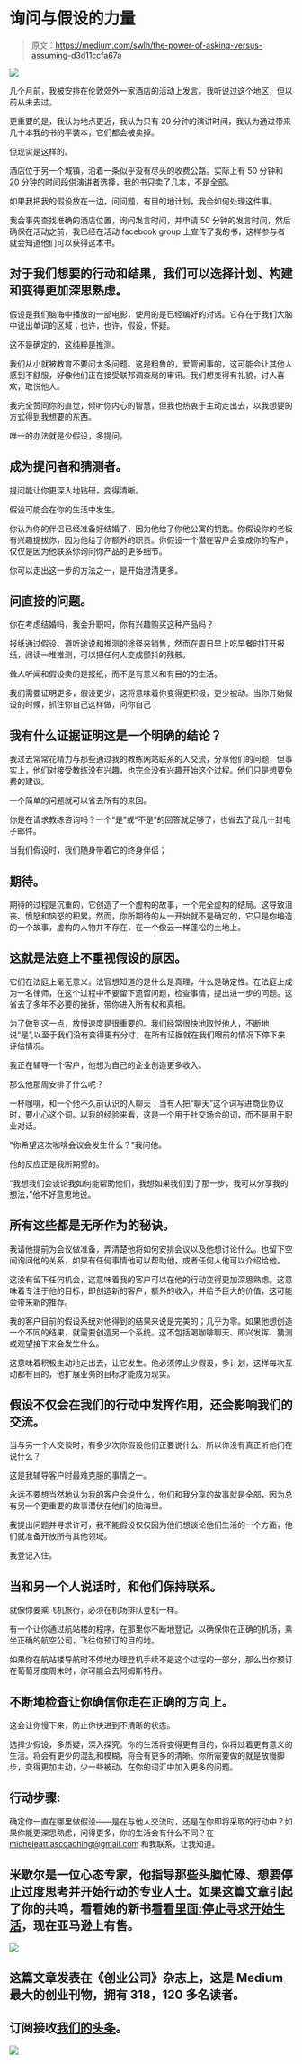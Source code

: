 # 询问与假设的力量

> 原文：<https://medium.com/swlh/the-power-of-asking-versus-assuming-d3d11ccfa67a>

![](img/1c89b9f7710ed11390a3fdce83f71146.png)

几个月前，我被安排在伦敦郊外一家酒店的活动上发言。我听说过这个地区，但以前从未去过。

更重要的是，我认为地点更近，我认为只有 20 分钟的演讲时间，我认为通过带来几十本我的书的平装本，它们都会被卖掉。

但现实是这样的。

酒店位于另一个城镇，沿着一条似乎没有尽头的收费公路。实际上有 50 分钟和 20 分钟的时间段供演讲者选择，我的书只卖了几本，不是全部。

如果我把我的假设放在一边，问问题，有目的地计划，我会如何处理这件事。

我会事先查找准确的酒店位置，询问发言时间，并申请 50 分钟的发言时间，然后确保在活动之前，我已经在活动 facebook group 上宣传了我的书，这样参与者就会知道他们可以获得这本书。

## 对于我们想要的行动和结果，我们可以选择计划、构建和变得更加深思熟虑。

假设是我们脑海中播放的一部电影，使用的是已经编好的对话。它存在于我们大脑中说出单词的区域；也许，也许，假设，怀疑。

这不是确定的，这纯粹是推测。

我们从小就被教育不要问太多问题。这是粗鲁的，爱管闲事的，这可能会让其他人感到不舒服，好像他们正在接受联邦调查局的审讯。我们想变得有礼貌，讨人喜欢，取悦他人。

我完全赞同你的直觉，倾听你内心的智慧，但我也热衷于主动走出去，以我想要的方式得到我想要的东西。

唯一的办法就是少假设，多提问。

## 成为提问者和猜测者。

提问能让你更深入地钻研，变得清晰。

假设可能会在你的生活中发生。

你认为你的伴侣已经准备好结婚了，因为他给了你他公寓的钥匙。你假设你的老板有兴趣提拔你，因为他给了你额外的职责。你假设一个潜在客户会变成你的客户，仅仅是因为他联系你询问你产品的更多细节。

你可以走出这一步的方法之一，是开始澄清更多。

## 问直接的问题。

你在考虑结婚吗，我会升职吗，你有兴趣购买这种产品吗？

报纸通过假设、道听途说和推测的途径来销售，然而在周日早上吃早餐时打开报纸，阅读一堆推测，可以把任何人变成颤抖的残骸。

耸人听闻和假设卖的是报纸，而不是有意义和有目的的生活。

我们需要证明更多，假设更少，这将意味着你变得更积极，更少被动。当你开始假设的时候，抓住你自己这样做，问你自己；

## 我有什么证据证明这是一个明确的结论？

我过去常常花精力与那些通过我的教练网站联系的人交流，分享他们的问题，但事实上，他们对接受教练没有兴趣，也完全没有兴趣开始这个过程。他们只是想要免费的建议。

一个简单的问题就可以省去所有的来回。

你是在请求教练咨询吗？一个“是”或“不是”的回答就足够了，也省去了我几十封电子邮件。

当我们假设时，我们随身带着它的终身伴侣；

## 期待。

期待的过程是沉重的，它创造了一个虚构的故事，一个完全虚构的结局。这导致沮丧、愤怒和恼怒的积累。然而，你所期待的从一开始就不是确定的，它只是你编造的一个故事，虚构的人物并不存在，在一个像云一样蓬松的土地上。

## 这就是法庭上不重视假设的原因。

它们在法庭上毫无意义。法官想知道的是什么是真理，什么是确定性。在法庭上成为一名律师，在这个过程中不要留下遗留问题，检查事情，提出进一步的问题。这省去了多年不必要的挫折，带你进入所有权和真相。

为了做到这一点，放慢速度是很重要的。我们经常很快地取悦他人，不断地说“是”,以至于我们没有变得更有分寸，在所有证据就在我们眼前的情况下停下来评估情况。

我正在辅导一个客户，他想为自己的企业创造更多收入。

那么他那周安排了什么呢？

一杯咖啡，和一个他不久前认识的人聊天；当有人把“聊天”这个词写进商业协议时，要小心这个词。以我的经验来看，这是一个用于社交场合的词，而不是用于职业对话。

"你希望这次咖啡会议会发生什么？"我问他。

他的反应正是我所期望的。

“我想我们会谈论我如何能帮助他们，我想如果我们到了那一步，我可以分享我的想法，”他不好意思地说。

## 所有这些都是无所作为的秘诀。

我请他提前为会议做准备，弄清楚他将如何安排会议以及他想讨论什么。也留下空间询问他的关系，如果有任何事情他可以帮助他，或者任何人他可以介绍给他。

这没有留下任何机会，这意味着我的客户可以在他的行动变得更加深思熟虑。这意味着专注于他的目标，即创造新的客户，额外的收入，并给予巨大的价值，这可能会带来新的推荐。

我的客户目前的假设系统对他得到的结果来说是完美的；几乎为零。如果他想创造一个不同的结果，就需要创造另一个系统。这不包括喝咖啡聊天、即兴发挥、猜测或观望接下来会发生什么。

这意味着积极主动地走出去，让它发生。他必须停止少假设，多计划，这样每次互动都有目的，他扩展业务的目标才能成为现实。

## 假设不仅会在我们的行动中发挥作用，还会影响我们的交流。

当与另一个人交谈时，有多少次你假设他们正要说什么，所以你没有真正听他们在说什么？

这是我辅导客户时最难克服的事情之一。

永远不要想当然地认为我的客户会说什么，他们和我分享的故事就是全部，因为总有另一个更重要的故事潜伏在他们的脑海里。

我提出问题并寻求许可，我不能假设仅仅因为他们想谈论他们生活的一个方面，他们就准备开放所有其他领域。

我登记入住。

## 当和另一个人说话时，和他们保持联系。

就像你要乘飞机旅行，必须在机场排队登机一样。

有一个让你通过航站楼的程序，在那里你不断地登记，以确保你在正确的机场，乘坐正确的航空公司，飞往你预订的目的地。

如果你在航站楼导航时不停地办理登机手续不是这个过程的一部分，那么当你预订在葡萄牙度周末时，你可能会去阿姆斯特丹。

## 不断地检查让你确信你走在正确的方向上。

这会让你慢下来，防止你快进到不清晰的状态。

选择少假设，多质疑，深入探究。你的生活将变得更有目的，你将过着更有意义的生活。将会有更少的混乱和模糊，将会有更多的清晰。你所需要做的就是放慢脚步，变得更加主动，少一些被动，在你的词汇中加入更多的问题。

## 行动步骤:

确定你一直在哪里做假设——是在与他人交流时，还是在你即将采取的行动中？如果你能更深思熟虑，问得更多，你的生活会有什么不同？在 micheleattiascoaching@gmail.com 和我联系，让我知道。

## 米歇尔是一位心态专家，他指导那些头脑忙碌、想要停止过度思考并开始行动的专业人士。如果这篇文章引起了你的共鸣，看看她的新书[看看里面:停止寻求开始生活](https://www.amazon.co.uk/Look-Inside-Seeking-Start-Living/dp/1781332959)，现在亚马逊上有售。

[![](img/308a8d84fb9b2fab43d66c117fcc4bb4.png)](https://medium.com/swlh)

## 这篇文章发表在《创业公司》杂志上，这是 Medium 最大的创业刊物，拥有 318，120 多名读者。

## 订阅接收[我们的头条](http://growthsupply.com/the-startup-newsletter/)。

[![](img/b0164736ea17a63403e660de5dedf91a.png)](https://medium.com/swlh)